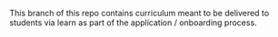 This branch of this repo contains curriculum meant to be delivered to students via learn as part of the application / onboarding process.
